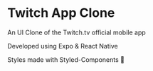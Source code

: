 # Twitch App Clone
An UI Clone of the Twitch.tv official mobile app

Developed using Expo & React Native

Styles made with Styled-Components :nail_care:

